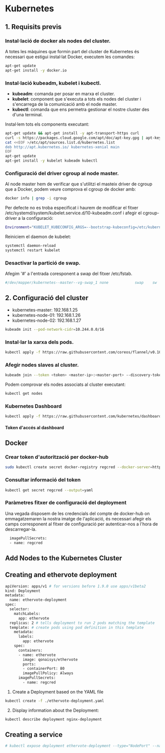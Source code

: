 # Kubernetes

## 1. Requisits previs
### Instal·lació de docker als nodes del cluster.
A totes les màquines que formin part del cluster de Kubernetes és necessari que estigui instal·lat Docker, executem les comandes:
```sh
apt-get update
apt-get install -y docker.io
```
### Instal·lació kubeadm, kubelet i kubectl.
- **kubeadm**: comanda per posar en marxa el cluster.
- **kubelet**: component que s'executa a tots els nodes del cluster i s'encarrega de la comunicació amb el node master.
- **kubectl**: comanda que ens permetra gestionar el nostre cluster des d'una terminal.

Instal·lem tots els components executant:
```sh
apt-get update && apt-get install -y apt-transport-https curl
curl -s https://packages.cloud.google.com/apt/doc/apt-key.gpg | apt-key add -
cat <<EOF >/etc/apt/sources.list.d/kubernetes.list
deb http://apt.kubernetes.io/ kubernetes-xenial main
EOF
apt-get update
apt-get install -y kubelet kubeadm kubectl
```
### Configuració del driver cgroup al node master.
Al node master hem de verificar que s'utilitzi el masteix driver de cgroup que a Docker, podem veure comprova el cgroup de docker amb:
```sh
docker info | grep -i cgroup
```
Per defecte no es troba especificat i haurem de modificar el fitxer /etc/systemd/system/kubelet.service.d/10-kubeadm.conf i afegir el cgroup-driver a la configuració:

```sh
Environment="KUBELET_KUBECONFIG_ARGS=--bootstrap-kubeconfig=/etc/kubernetes/bootstrap-kubelet.conf --kubeconfig=/etc/kubernetes/kubelet.conf cgroup-driver=cgroupfs"
```

Reiniciem el daemon de kubelet:
```sh
systemctl daemon-reload
systemctl restart kubelet
```
### Desactivar la partició de swap.
Afegim '#' a l'entrada coresponent a swap del fitxer /etc/fstab.

```sh
#/dev/mapper/kubernetes--master--vg-swap_1 none            swap    sw              0       0
```
## 2. Configuració del cluster

- kubernetes-master: 192.168.1.25
- kubernetes-node-01: 192.168.1.26
- kubernetes-node-02: 192.168.1.27

```sh
kubeadm init --pod-network-cidr=10.244.0.0/16
```
### Instal·lar la xarxa dels pods.

```sh
kubectl apply -f https://raw.githubusercontent.com/coreos/flannel/v0.10.0/Documentation/kube-flannel.yml
```

### Afegir nodes slaves al cluster.
```sh
kubeadm join --token <token> <master-ip>:<master-port> --discovery-token-ca-cert-hash sha256:<hash>
```
Podem comprovar els nodes associats al cluster executant:
```sh
kubectl get nodes
```
### Kubernetes Dashboard

```sh
kubectl apply -f https://raw.githubusercontent.com/kubernetes/dashboard/master/src/deploy/recommended/kubernetes-dashboard.yaml
```
#### Token d'accés al dashboard


## Docker

### Crear token d'autorització per docker-hub

```sh
sudo kubectl create secret docker-registry regcred --docker-server=https://index.docker.io/v1/ --docker-username=qonaisys --docker-password=<qonaisys-account-password> --docker-email=jorge.ferrer.rodriguez@upc.edu
```
### Consultar informació del token

```sh
kubectl get secret regcred --output=yaml
```

### Paràmetres fitxer de configuració del deployment

Una vegada disposem de les credencials del compte de docker-hub on emmagatzemaren la nostra imatge de l'aplicació, és necessari afegir els camps corresponent al fitxer de configuració per autenticar-nos a l'hora de descarregar-la.

```sh
  imagePullSecrets:
  - name: regcred
```

## Add Nodes to the Kubernetes Cluster

## Creating and ethervote deployment

```sh
apiVersion: apps/v1 # for versions before 1.9.0 use apps/v1beta2
kind: Deployment
metadata:
  name: ethervote-deployment
spec:
  selector:
    matchLabels:
      app: ethervote
  replicas: 2 # tells deployment to run 2 pods matching the template
  template: # create pods using pod definition in this template
    metadata:
      labels:
        app: ethervote
    spec:
      containers:
      - name: ethervote
        image: qonaisys/ethervote
        ports:
        - containerPort: 80
        imagePullPolicy: Always
      imagePullSecrets:
        - name: regcred
```
1. Create a Deployment based on the YAML file

```sh
kubectl create -f ./ethervote-deployment.yaml
```

2. Display information about the Deployment:
```sh
kubectl describe deployment nginx-deployment
```


## Creating a service
```sh
# kubectl expose deployment ethervote-deployment --type="NodePort" --name=ethervote-service --port=8080 --target-port=80
```
